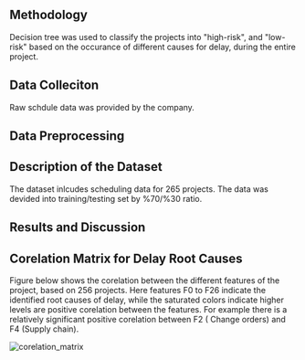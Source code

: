 
## Methodology
Decision tree was used to classify the projects into "high-risk", and "low-risk" based on the occurance of different causes for delay, during the entire project. 

## Data Colleciton
Raw schdule data was provided by the company. 

## Data Preprocessing


## Description of the Dataset
The dataset inlcudes scheduling data for 265 projects. The data was devided into training/testing set by %70/%30 ratio.

## Results and Discussion
## Corelation Matrix for Delay Root Causes

Figure below shows the corelation between the different features of the project, based on 256 projects. Here features F0 to F26 indicate the identified root causes of delay, while the saturated colors indicate higher levels are positive corelation between the features. For example there is a relatively significant positive corelation between F2 ( Change orders) and F4 (Supply chain).

![corelation_matrix](https://user-images.githubusercontent.com/55706949/183313326-4162c311-c947-45dd-9840-06b1e6535e8d.png)


